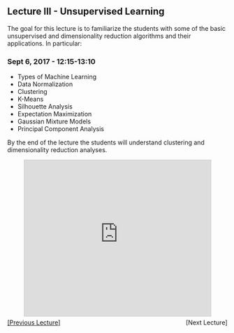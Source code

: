 ## Lecture III - Unsupervised Learning

The goal for this lecture is to familiarize the students with some of the basic unsupervised and dimensionality reduction algorithms and their applications. In particular:

### Sept 6, 2017 - 12:15-13:10
  * Types of Machine Learning
  * Data Normalization
  * Clustering
  * K-Means
  * Silhouette Analysis
  * Expectation Maximization
  * Gaussian Mixture Models
  * Principal Component Analysis

By the end of the lecture the students will understand clustering and dimensionality reduction analyses.

<center>
<iframe src="https://www.slideshare.net/slideshow/embed_code/key/vQgyOVACltralS" width="427" height="356" frameborder="0" marginwidth="0" marginheight="0" scrolling="no" style="border:1px solid #CCC; border-width:1px; margin-bottom:5px; max-width: 100%;" allowfullscreen> </iframe> </center>
<div align="left" style="float: left;"><a href="/IFISC2017/lecture2">[Previous Lecture]</a></div><div align="right" style="float: right;"><!--a href="/TorinoCourse/lecture2"-->[Next Lecture]<!--/a--></div>
